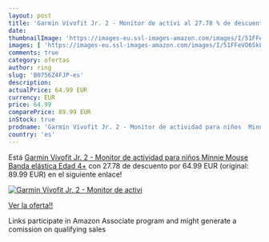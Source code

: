 ```yaml
---
layout: post
title: 'Garmin Vívofit Jr. 2 - Monitor de activi al 27.78 % de descuento'
date: 
thumbnailImage: 'https://images-eu.ssl-images-amazon.com/images/I/51FFeVO6SkL._SL200_.jpg'
images: [ 'https://images-eu.ssl-images-amazon.com/images/I/51FFeVO6SkL._SL200_.jpg' ]
comments: true
category: ofertas
author: ring
slug: 'B0756Z4FJP-es'
description:
actualPrice: 64.99 EUR
currency: EUR
price: 64.99
comparePrice: 89.99 EUR
inStock: true
prodname: 'Garmin Vívofit Jr. 2 - Monitor de actividad para niños  Minnie Mouse  Banda elástica   Edad 4+'
country: 'es'
---
```


Está [Garmin Vívofit Jr. 2 - Monitor de actividad para niños  Minnie Mouse  Banda elástica   Edad 4+](https://www.amazon.es/dp/B0756Z4FJP/?tag=tolees-21) con 27.78 de descuento por 64.99 EUR (original: 89.99 EUR) en el siguiente enlace!

[![Garmin Vívofit Jr. 2 - Monitor de activi](https://images-eu.ssl-images-amazon.com/images/I/51FFeVO6SkL._SL200_.jpg)](https://www.amazon.es/dp/B0756Z4FJP/?tag=tolees-21)

[Ver la oferta!!](https://www.amazon.es/dp/B0756Z4FJP/?tag=tolees-21)

Links participate in Amazon Associate program and might generate a comission on qualifying sales


